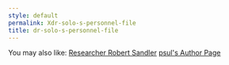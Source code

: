 ```yaml
---
style: default
permalink: Xdr-solo-s-personnel-file
title: dr-solo-s-personnel-file
---
```

You may also like:
[Researcher Robert Sandler](http://scp-wiki.net/personnel-file-of-robert-sandler)
[psul's Author Page](http://scp-wiki.net/psuls-author-page)
